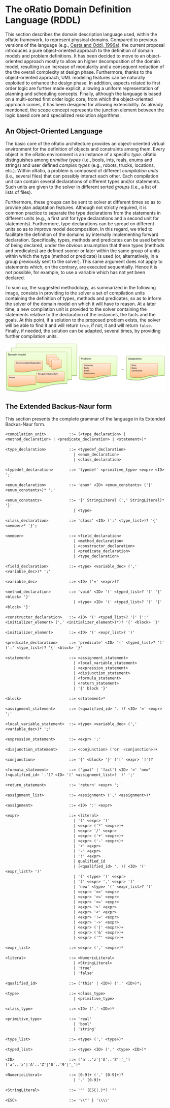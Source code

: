 # The oRatio Domain Definition Language (RDDL)

This section describes the domain description language used, within the oRatio framework, to represent physical domains.
Compared to previous versions of the language (e.g., [Cesta and Oddi, 1996a](https://www.researchgate.net/publication/228818262_DDL_1_A_formal_description_of_a_constraint_representation_language_for_physical_domains)), the current proposal introduces a pure object-oriented approach to the definition of domain models and problem definitions.
It has been decided to move to an object-oriented approach mostly to allow an higher decomposition of the domain model, resulting in an increase of modularity and a consequent reduction of the the overall complexity at design phase.
Furthermore, thanks to the object-oriented approach, UML modeling features can be naturally exploited to enhance the design phase.
In addition, aspects related to first order logic are further made explicit, allowing a uniform representation of planning and scheduling concepts.
Finally, although the language is based on a multi-sorted first order logic core, from which the object-oriented approach comes, it has been designed for allowing extensibility.
As already mentioned, the scope concept represents the junction element between the logic based core and specialized resolution algorithms.

## An Object-Oriented Language

The basic core of the oRatio architecture provides an object-oriented virtual environment for the definition of objects and constraints among them.
Every object in the oRatio environment is an instance of a specific *type*.
oRatio distinguishes among *primitive types* (i.e., bools, ints, reals, enums and strings) and user defined *complex types* (e.g., robots, trucks, locations, etc.).
Within oRatio, a problem is composed of different *compilation units* (i.e., several files) that can possibly interact each other.
Each compilation unit can contain several declarations of different types and/or statements.
Such units are given to the solver in different sorted *groups* (i.e., a list of lists of files).

Furthermore, these groups can be sent to solver at different times so as to provide plan adaptation features.
Although not strictly required, it is common practice to separate the type declarations from the statements in different units (e.g., a first unit for type declarations and a second unit for statements).
Furthermore, type declarations can be spread on different units so as to improve model decomposition.
In this regard, we tried to facilitate the definition of the domains by internally implementing forward declaration.
Specifically, types, methods and predicates can be used before of being declared, under the obvious assumption that these types (methods and predicates) are defined sooner or later within the same group of units within which the type (method or predicate) is used (or, alternatively, in a group previously sent to the solver).
This same argument does not apply to statements which, on the contrary, are executed sequentially.
Hence it is not possible, for example, to use a variable which has not yet been declared.

To sum up, the suggested methodology, as summarized in the following image, consists in providing to the solver a set of compilation units containing the definition of types, methods and predicates, so as to inform the solver of the domain model on which it will have to reason.
At a later time, a new compilation unit is provided to the solver containing the statements relative to the declaration of the instances, the facts and the goals.
At this point, if a solution to the proposed problem exists, the solver will be able to find it and will return `true`, if not, it and will return `false`.
Finally, if needed, the solution can be adapted, several times, by providing further compilation units.

![Compilation Units](compilation_units.png "Compilation Units")

## The Extended Backus-Naur form

This section presents the complete grammar of the language in its Extended Backus-Naur form.

```
<compilation_unit>          ::= (<type_declaration> | <method_declaration> | <predicate_declaration> | <statement>)*

<type_declaration>          ::= <typedef_declaration>
                              | <enum_declaration>
                              | <class_declaration>

<typedef_declaration>       ::= 'typedef' <primitive_type> <expr> <ID> ';'

<enum_declaration>          ::= 'enum' <ID> <enum_constants> ('|' <enum_constants>)* ';'

<enum_constants>            ::= '{' StringLiteral (',' StringLiteral)* '}'
                              | <type>

<class_declaration>         ::= 'class' <ID> (':' <type_list>)? '{' <member>* '}';

<member>                    ::= <field_declaration>
                              | <method_declaration>
                              | <constructor_declaration>
                              | <predicate_declaration>
                              | <type_declaration>

<field_declaration>         ::= <type> <variable_dec> (',' <variable_dec>)* ';'

<variable_dec>              ::= <ID> ('=' <expr>)?

<method_declaration>        ::= 'void' <ID> '(' <typed_list>? ')' '{' <block> '}'
                              | <type> <ID> '(' <typed_list>? ')' '{' <block> '}'

<constructor_declaration>   ::= <ID> '(' <typed_list>? ')' (':' <initializer_element> (',' <initializer_element>)*)? '{' <block> '}'

<initializer_element>       ::= <ID> '(' <expr_list>? ')'

<predicate_declaration>     ::= 'predicate' <ID> '(' <typed_list>? ')' (':' <type_list>)? '{' <block> '}'

<statement>                 ::= <assignment_statement>
                              | <local_variable_statement>
                              | <expression_statement>
                              | <disjunction_statement>
                              | <formula_statement>
                              | <return_statement>
                              | '{' block '}'

<block>                     ::= <statement>*

<assignment_statement>      ::= (<qualified_id> '.')? <ID> '=' <expr> ';'

<local_variable_statement>  ::= <type> <variable_dec> (',' <variable_dec>)* ';'

<expression_statement>      ::= <expr> ';'

<disjunction_statement>     ::= <conjunction> ('or' <conjunction>)+

<conjunction>               ::= '{' <block> '}' ('[' <expr> ']')?

<formula_statement>         ::= ('goal' | 'fact') <ID> '=' 'new' (<qualified_id> '.')? <ID> '(' <assignment_list>? ')' ';'

<return_statement>          ::= 'return' <expr> ';'

<assignment_list>           ::= <assignment> (',' <assignment>)*

<assignment>                ::= <ID> ':' <expr>

<expr>                      ::= <literal>
                              | '(' <expr> ')'
                              | <expr> ('*' <expr>)+
                              | <expr> '/' <expr>
                              | <expr> ('+' <expr>)+
                              | <expr> ('-' <expr>)+
                              | '+' <expr>
                              | '-' <expr>
                              | '!' <expr>
                              | qualified_id
                              | (<qualified_id> '.')? <ID> '(' <expr_list?> ')'
                              | '(' <type> ')' <expr>
                              | '[' <expr> ',' <expr> ']'
                              | 'new' <type> '(' <expr_list>? ')'
                              | <expr> '==' <expr>
                              | <expr> '>=' <expr>
                              | <expr> '<=' <expr>
                              | <expr> '>' <expr>
                              | <expr> '<' <expr>
                              | <expr> '!=' <expr>
                              | <expr> '->' <expr>
                              | <expr> ('|' <expr>)+
                              | <expr> ('&' <expr>)+
                              | <expr> ('^' <expr>)+

<expr_list>                 ::= <expr> (',' <expr>)*

<literal>                   ::= <NumericLiteral>
                              | <StringLiteral>
                              | 'true'
                              | 'false'

<qualified_id>              ::= ('this' | <ID>) ('.' <ID>)*;

<type>                      ::= <class_type>
                              | <primitive_type>

<class_type>                ::= <ID> ('.' <ID>)*

<primitive_type>            ::= 'real'
                              | 'bool'
                              | 'string'

<type_list>                 ::= <type> (',' <type>)*

<typed_list>                ::= <type> <ID> (',' <type> <ID>)*

<ID>                        ::= ('a'..'z'|'A'..'Z'|'_') ('a'..'z'|'A'..'Z'|'0'..'9'|'_')*

<NumericLiteral>            ::= [0-9]+ ('.' [0-9]+)?
                              | '.' [0-9]+

<StringLiteral>             ::= '"' (ESC|.)*? '"'

<ESC>                       ::= '\\"' | '\\\\'
```